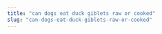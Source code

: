```yaml
---
title: "can dogs eat duck giblets raw or cooked"
slug: "can-dogs-eat-duck-giblets-raw-or-cooked"
---
```


